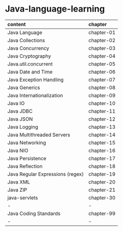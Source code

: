 # Java-language-learning

| content                          | chapter    |
|:-------------------------------- |:---------- |
| Java Language                    | chapter-01 |
| Java Collections                 | chapter-02 |
| Java Concurrency                 | chapter-03 |
| Java Cryptography                | chapter-04 |
| Java.util.concurrent             | chapter-05 |
| Java Date and Time               | chapter-06 |
| Java Exception Handling          | chapter-07 |
| Java Generics                    | chapter-08 |
| Java Internationalization        | chapter-09 |
| Java IO                          | chapter-10 |
| Java JDBC                        | chapter-11 |
| Java JSON                        | chapter-12 |
| Java Logging                     | chapter-13 |
| Java Multithreaded Servers       | chapter-14 |
| Java Networking                  | chapter-15 |
| Java NIO                         | chapter-16 |
| Java Persistence                 | chapter-17 |
| Java Reflection                  | chapter-18 |
| Java Regular Expressions (regex) | chapter-19 |
| Java XML                         | chapter-20 |
| Java ZIP                         | chapter-21 |
| java-servlets                    | chapter-30 |
| -                                | -          |
| Java Coding Standards            | chapter-99 |
| -                                | -          |
